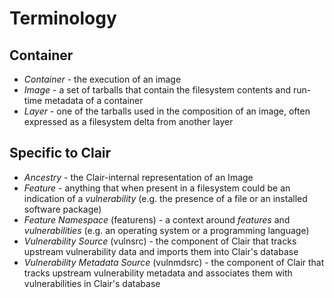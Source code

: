 # Terminology

## Container

- *Container* - the execution of an image
- *Image* - a set of tarballs that contain the filesystem contents and run-time metadata of a container
- *Layer* - one of the tarballs used in the composition of an image, often expressed as a filesystem delta from another layer

## Specific to Clair

- *Ancestry* - the Clair-internal representation of an Image
- *Feature* - anything that when present in a filesystem could be an indication of a *vulnerability* (e.g. the presence of a file or an installed software package)
- *Feature Namespace* (featurens) - a context around *features* and *vulnerabilities* (e.g. an operating system or a programming language)
- *Vulnerability Source* (vulnsrc) - the component of Clair that tracks upstream vulnerability data and imports them into Clair's database
- *Vulnerability Metadata Source* (vulnmdsrc) - the component of Clair that tracks upstream vulnerability metadata and associates them with vulnerabilities in Clair's database
